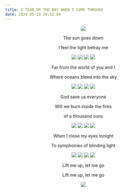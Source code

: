 ```yaml
---
title: I TEAR UP THE BAY WHEN I COME THROUGH
date: 2024-05-23 20:12:04
---
```

<div align="center">
<img src="https://ghproxy.net/https://raw.githubusercontent.com/ryusoh/imagehost/master/DSCF4775.jpg">

The sun goes down

I feel the light betray me

<img src="https://ghproxy.net/https://raw.githubusercontent.com/ryusoh/imagehost/master/DSCF8974-2.jpg">
<img src="https://ghproxy.net/https://raw.githubusercontent.com/ryusoh/imagehost/master/DSCF0361-2.jpg">
<img src="https://ghproxy.net/https://raw.githubusercontent.com/ryusoh/imagehost/master/DSCF8927-2.jpg">
<img src="https://ghproxy.net/https://raw.githubusercontent.com/ryusoh/imagehost/master/DSCF8961-2.jpg">

Far from the world of you and I

Where oceans bleed into the sky

<img src="https://ghproxy.net/https://raw.githubusercontent.com/ryusoh/imagehost/master/DSCF7141.jpg">
<img src="https://ghproxy.net/https://raw.githubusercontent.com/ryusoh/imagehost/master/R0002885-2.jpg">
<img src="https://ghproxy.net/https://raw.githubusercontent.com/ryusoh/imagehost/master/DSCF2432-2.jpg">
<img src="https://ghproxy.net/https://raw.githubusercontent.com/ryusoh/imagehost/master/DSCF6943.jpg">

God save us everyone

Will we burn inside the fires

of a thousand suns

<img src="https://ghproxy.net/https://raw.githubusercontent.com/ryusoh/imagehost/master/DSCF2441-3.jpg">
<img src="https://ghproxy.net/https://raw.githubusercontent.com/ryusoh/imagehost/master/DSCF1157.jpg">
<img src="https://ghproxy.net/https://raw.githubusercontent.com/ryusoh/imagehost/master/DSCF5423-5.jpg">
<img src="https://ghproxy.net/https://raw.githubusercontent.com/ryusoh/imagehost/master/DSCF1093.jpg">

When I close my eyes tonight

To symphonies of blinding light

<img src="https://ghproxy.net/https://raw.githubusercontent.com/ryusoh/imagehost/master/286FC1B3-5576-440B-8718-2E872C98E713.JPG">
<img src="https://ghproxy.net/https://raw.githubusercontent.com/ryusoh/imagehost/master/DSCF5891-9.JPG">
<img src="https://ghproxy.net/https://raw.githubusercontent.com/ryusoh/imagehost/master/DSCF5903-2.JPG">
<img src="https://ghproxy.net/https://raw.githubusercontent.com/ryusoh/imagehost/master/DSCF4402-8.jpg">

Lift me up, let me go

Lift me up, let me go

<img src="https://ghproxy.net/https://raw.githubusercontent.com/ryusoh/imagehost/master/DSCF5916-4.JPG">
</div>